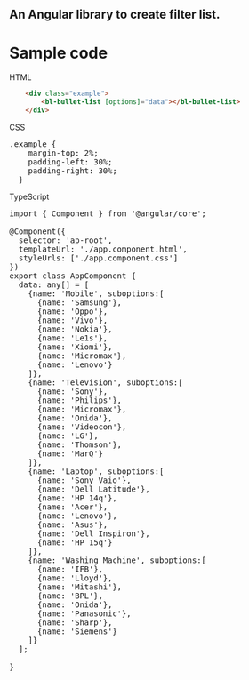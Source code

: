 
## An Angular library to create filter list.

# Sample code

HTML
```html
    <div class="example">
        <bl-bullet-list [options]="data"></bl-bullet-list>
    </div>
```
CSS
<pre>
.example {
    margin-top: 2%;
    padding-left: 30%;
    padding-right: 30%;
  }
</pre>

TypeScript
<pre>
import { Component } from '@angular/core';

@Component({
  selector: 'ap-root',
  templateUrl: './app.component.html',
  styleUrls: ['./app.component.css']
})
export class AppComponent {
  data: any[] = [
    {name: 'Mobile', suboptions:[
      {name: 'Samsung'},
      {name: 'Oppo'},
      {name: 'Vivo'},
      {name: 'Nokia'},
      {name: 'Le1s'},
      {name: 'Xiomi'},
      {name: 'Micromax'},
      {name: 'Lenovo'}
    ]},
    {name: 'Television', suboptions:[
      {name: 'Sony'},
      {name: 'Philips'},
      {name: 'Micromax'},
      {name: 'Onida'},
      {name: 'Videocon'},
      {name: 'LG'},
      {name: 'Thomson'},
      {name: 'MarQ'}
    ]},
    {name: 'Laptop', suboptions:[
      {name: 'Sony Vaio'},
      {name: 'Dell Latitude'},
      {name: 'HP 14q'},
      {name: 'Acer'},
      {name: 'Lenovo'},
      {name: 'Asus'},
      {name: 'Dell Inspiron'},
      {name: 'HP 15q'}
    ]},
    {name: 'Washing Machine', suboptions:[
      {name: 'IFB'},
      {name: 'Lloyd'},
      {name: 'Mitashi'},
      {name: 'BPL'},
      {name: 'Onida'},
      {name: 'Panasonic'},
      {name: 'Sharp'},
      {name: 'Siemens'}
    ]}
  ];
  
}
</pre>
